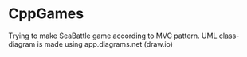 # CppGames

Trying to make SeaBattle game according to MVC pattern.
UML class-diagram is made using app.diagrams.net (draw.io)